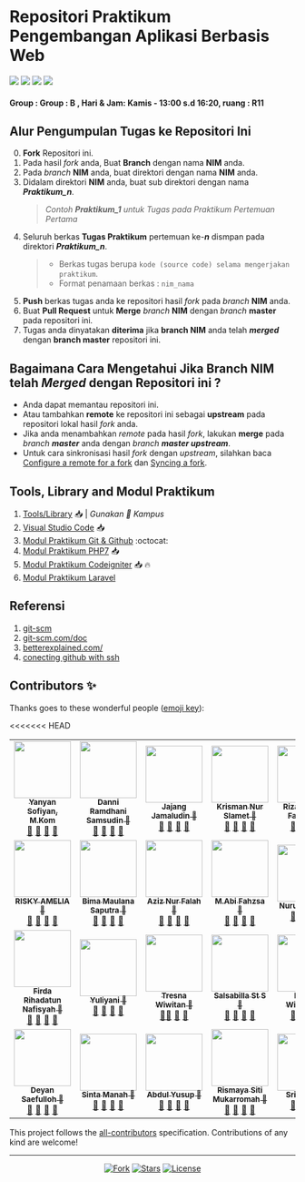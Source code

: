 # Repositori Praktikum Pengembangan Aplikasi Berbasis Web

<p align="left">
<a href="#"><img src="https://hits.dwyl.com/yysofiyan/PABWEB-B.svg"></a>
<a href="#"><img src="https://img.shields.io/bitbucket/pr-raw/yysofiyan/PABWEB-B?style=flat-square"></a>
<a href="#"><img src="https://img.shields.io/github/repo-size/yysofiyan/PABWEB-B?style=flat-square"></a>
<a href="#"><img src="https://img.shields.io/github/commit-activity/w/yysofiyan/PABWEB-B?style=flat-square"></a>
</p>

#### Group : Group : B , Hari & Jam: Kamis - 13:00 s.d 16:20, ruang : R11

## Alur Pengumpulan Tugas ke Repositori Ini
0. **Fork** Repositori ini.
1. Pada hasil *fork* anda, Buat **Branch** dengan nama **NIM** anda.
2. Pada *branch* **NIM** anda, buat direktori dengan nama **NIM** anda.
3. Didalam direktori **NIM** anda, buat sub direktori dengan nama _**Praktikum_n**_.
   > *Contoh **Praktikum_1** untuk Tugas pada Praktikum Pertemuan Pertama*  
4. Seluruh berkas **Tugas Praktikum** pertemuan ke-_**n**_ dismpan pada direktori _**Praktikum_n**_.
   > - Berkas tugas berupa  `kode (source code) selama mengerjakan praktikum`.
   > - Format penamaan berkas : `nim_nama`
5. **Push** berkas tugas anda ke repositori hasil *fork* pada *branch* **NIM** anda.
6. Buat **Pull Request** untuk **Merge** *branch* **NIM** dengan *branch* **master** pada repositori ini.
7. Tugas anda dinyatakan **diterima** jika **branch NIM** anda telah _**merged**_ dengan **branch master** repositori ini.  

## Bagaimana Cara Mengetahui Jika **Branch NIM** telah _**Merged**_ dengan Repositori ini ?
 - Anda dapat memantau repositori ini.
 - Atau tambahkan **remote** ke repositori ini sebagai **upstream** pada repositori lokal hasil *fork* anda.
 - Jika anda menambahkan *remote* pada hasil *fork*, lakukan **merge** pada _branch **master**_ anda dengan _branch **master upstream**_.
 - Untuk cara sinkronisasi hasil *fork* dengan *upstream*, silahkan baca [Configure a remote for a fork](https://help.github.com/en/articles/configuring-a-remote-for-a-fork) dan [Syncing a fork](https://help.github.com/en/articles/syncing-a-fork).

## Tools, Library and Modul Praktikum

1. [Tools/Library](http://bit.ly/2tvgSYm) 📥 | *Gunakan 💌 Kampus*
2. [Visual Studio Code](https://code.visualstudio.com) 📥
3. [Modul Praktikum Git & Github](https://github.com/yysofiyan/PABWEB-B/tree/master/Modul%20Praktikum%20Git%20%26%20Github) :octocat:
4. [Modul Praktikum PHP7](https://github.com/yysofiyan/PABWEB-B/tree/master/Modul%20Praktikum%20PHP7) 📥
5. [Modul Praktikum Codeigniter](https://github.com/yysofiyan/PABWEB-B/blob/master/Modul%20Praktikum%20Codeigniter/pabweb-ci-%231.pdf) 📥 🔥
6. [Modul Praktikum Laravel](#) 


## Referensi

1. [git-scm](https://git-scm.com/book/id/v2/Memulai-Dasar-dasar-Git)
2. [git-scm.com/doc](https://git-scm.com/doc)
3. [betterexplained.com/](https://betterexplained.com/articles/intro-to-distributed-version-control-illustrated/)
4. [conecting github with ssh](https://help.github.com/en/github/authenticating-to-github/connecting-to-github-with-ssh)



## Contributors ✨

Thanks goes to these wonderful people ([emoji key](https://allcontributors.org/docs/en/emoji-key)):

<!-- ALL-CONTRIBUTORS-LIST:START - Do not remove or modify this section -->
<!-- prettier-ignore-start -->
<!-- markdownlint-disable -->
<table>
  <tr>
    <td align="center"><a href="#"><img src="https://avatars0.githubusercontent.com/u/34052001?s=460&v=4" width="100px;"
        alt="" /><br /><sub><b>Yanyan Sofiyan, M.Kom</b></sub></a><br /><a href="#" title="Link Repo">🔗</a> <a
        href="#" title="Documentation">📖</a> <a href="#" title="Profile">👀</a> <a href="#" title="Talks">📢</a></td>
    <td align="center"><a href="#"><img src="https://avatars0.githubusercontent.com/u/61279594?s=460&v=4" width="100px;"
        alt="" /><br /><sub><b>Danni Ramdhani Samsudin 🥇</b></sub></a><br /><a
        href="https://github.com/danniramdhanisamsudin?tab=repositories" title="Link Repo">🔗</a> <a href="#"
        title="Documentation">📖</a> <a href="https://github.com/danniramdhanisamsudin" title="Profile">👀</a> <a
        href="#" title="Talks">📢</a></td>
    <td align="center"><a href="#"><img src="https://avatars0.githubusercontent.com/u/61269579?s=460&v=4" width="100px;"
        alt="" /><br /><sub><b>Jajang Jamaludin 🥇</b></sub></a><br /><a
        href="https://github.com/JajangJamaludin?tab=repositories" title="Link Repo">🔗</a> <a href="#"
        title="Documentation">📖</a> <a href="https://github.com/JajangJamaludin" title="Profile">👀</a> <a href="#"
        title="Talks">📢</a></td>
    <td align="center"><a href="#"><img src="https://avatars0.githubusercontent.com/u/61266364?s=460&v=4" width="100px;"
        alt="" /><br /><sub><b>Krisman Nur Slamet 🥇</b></sub></a><br /><a
        href="https://github.com/Krismannurslamet?tab=repositories" title="Link Repo">🔗</a> <a href="#"
        title="Documentation">📖</a> <a href="https://github.com/Krismannurslamet" title="Profile">👀</a> <a href="#"
        title="Talks">📢</a></td>
    <td align="center"><a href="#"><img src="https://avatars0.githubusercontent.com/u/61266360?s=400&u=4a49c43a0d12f946bb5ba73bd9458f5798da1f6d&v=4" width="100px;"
        alt="" /><br /><sub><b>Rizal Fathan Fadillah 🥇</b></sub></a><br /><a href="https://github.com/rizalfathan/PABWEB-B" title="Link Repo">🔗</a> <a href="#" title="Documentation">📖</a> <a href="#" title="Profile">👀</a> <a href="#" title="Talks">📢</a></td>
    <!-- Baris Pertama -->
    <!-- isi profile akun github anda di bawah baris ke 2 -->
  </tr>
  <tr>
    <!-- Baris 2 Max 5 Akun -->
     <td align="center"><a href="#"><img src="https://avatars3.githubusercontent.com/u/61534647?s=460&u=af457e1685dc4e6d7f83141911b8e4eb58f9e05a&v=4" width="100px;" alt=""/><br /><sub><b>RISKY AMELIA 🥇</b></sub></a><br /><a href="https://github.com/itsramelia/PABWEB-B" title="Link Repo">🔗</a> <a href="#" title="Documentation">📖</a> <a href="https://github.com/itsramelia" title="Profile">👀</a> <a href="#" title="Talks">📢</a></td>
     <td align="center"><a href="#"><img src="https://avatars1.githubusercontent.com/u/61266174?s=460&u=cd3f2814ce3602229a59fad54f6d9112e8ac659f&v=4" width="100px;" alt=""/><br /><sub><b>Bima Maulana Saputra 🥇</b></sub></a><br /><a href="https://github.com/bimamaul/PABWEB-B" title="Link Repo">🔗</a> <a href="#" title="Documentation">📖</a> <a href="https://github.com/bimamaul" title="Profile">👀</a> <a href="#" title="Talks">📢</a></td>
     <td align="center"><a href="#"><img src="https://avatars1.githubusercontent.com/u/61534382?s=400&u=5650f4946ef24e342dafd1e57d280f20e6394fa7&v=4" width="100px;" alt=""/><br /><sub><b>Aziz Nur Falah 🥇</b></sub></a><br /><a href="https://github.com/Anurfah/PABWEB-B" title="Link Repo">🔗</a> <a href="#" title="Documentation">📖</a> <a href="https://github.com/Anurfah" title="Profile">👀</a> <a href="#" title="Talks">📢</a></td>
     <td align="center"><a href="#"><img src="https://avatars0.githubusercontent.com/u/61266621?s=460&u=affabae7fed9b2960b8e133a869fb4d69341d402&v=4" width="100px;" alt=""/><br /><sub><b>M.Abi Fahzsa 🥇</b></sub></a><br /><a href="https://github.com/abimfah/PABWEB-B" title="Link Repo">🔗</a> <a href="#" title="Documentation">📖</a> <a href="https://github.com/abimfah" title="Profile">👀</a> <a href="#" title="Talks">📢</a></td>
     <td align="center"><a href="#"><img src="https://avatars0.githubusercontent.com/u/61266354?s=460&u=bd7b4e4add026f56b7b0dd6860c277060be50cef&v=4" width="100px;" alt=""/><br /><sub><b>Nurul Wulan 🥇</b></sub></a><br /><a href="https://github.com/NurulWulan17/PABWEB-B" title="Link Repo">🔗</a> <a href="#" title="Documentation">📖</a> <a href="https://github.com/NurulWulan17" title="Profile">👀</a> <a href="#" title="Talks">📢</a></td>
  </tr>
  <tr>
    <!-- Baris ke 3 Max 5 Akun-->
     <td align="center"><a href="#"><img src="https://avatars3.githubusercontent.com/u/61266303?s=460&u=9c04e890ea4984d5cef6837e9cdb905470374ee4&v=4" width="100px;" alt=""/><br /><sub><b>Firda Rihadatun Nafisyah 🥇</b></sub></a><br /><a href="https://github.com/Frnafis" title="Link Repo">🔗</a> <a href="#" title="Documentation">📖</a> <a href="#" title="Profile">👀</a> <a href="#" title="Talks">📢</a></td>
     <td align="center"><a href="#"><img src="https://avatars1.githubusercontent.com/u/61266552?s=460&u=4b10ad71a6ba128f1e29352f7261d8f968ae7e05&v=4" width="100px;" alt=""/><br /><sub><b>Yuliyani 🥇</b></sub></a><br /><a href="https ://github.com/Yuliyanii/PABWEB-B" title="Link Repo">🔗</a> <a href="#" title="Documentation">📖</a> <a href="https://github.com/Yuliyanii" title="Profile">👀</a> <a href="#" title="Talks">📢</a></td>
     <td align="center"><a href="#"><img src="https://avatars0.githubusercontent.com/u/61501197?s=400&u=7423d0c81e0817cc440ab4e1730e059d03622a87&v=4" width="100px;" alt="" />
          <br /><sub><b>Tresna Wiwitan 🥇</b></sub></a><br /><a href="https://github.com/Tresna20?tab=repositories" title="Link Repo">🔗</a><a
        href="https://github.com/Tresna20/PABWEB-B.git" title="Documentation">📖</a> <a href="https://github.com/Tresna20" title="Profile">👀</a> <a href="#" title="Talks">📢</a></td>
        <td align="center"><a href="#"><img src="https://avatars0.githubusercontent.com/u/61266448?s=400&u=f6b03d6eaaf5b9b904050cdccbd10d60d685bfe5&v=4" width="100px;" alt=""/><br /><sub><b>Salsabilla St S 🥇</b></sub></a><br /><a href="https://github.com/salsabillass76" title="Link Repo">🔗</a> <a href="#" title="Documentation">📖</a> <a href="#" title="Profile">👀</a> <a href="#" title="Talks">📢</a></td>
    <td align="center"><a href="#"><img src="https://avatars1.githubusercontent.com/u/61266481?s=460&u=53008149ac49d0f586b5b1fa9622b2670e386465&v=4" width="100px;" alt=""/><br /><sub><b>Fadjar Widyana 🥇</b></sub></a><br /><a href="https://github.com/FadjarWN" title="Link Repo">🔗</a> <a href="#" title="Documentation">📖</a> <a href="#" title="Profile">👀</a> <a href="#" title="Talks">📢</a></td>    

  </tr>
  <tr>
    <!-- Baris Ke 4 Mak 5 Akun-->
    <td align="center"><a href="#"><img src="https://avatars3.githubusercontent.com/u/61266569?s=460&u=59519ed4bf909cada045c1bb234620d0ddf1351e&v=4" width="100px;" alt=""/><br /><sub><b>Deyan Saefulloh 🥇</b></sub></a><br /><a href="https://github.com/deyansaefulloh24" title="Link Repo">🔗</a> <a href="#" title="Documentation">📖</a> <a href="#" title="Profile">👀</a> <a href="#" title="Talks">📢</a></td>
   <td align="center"><a href="#"><img src="https://avatars1.githubusercontent.com/u/61267189?s=460&u=2c94269af646d8b6d83babf60beb4779db3dea08&v=4" width="100px;" alt=""/><br /><sub><b>Sinta Manah 🥇</b></sub></a><br /><a href="https://github.com/SintaM/PABWEB-B" title="Link Repo">🔗</a> <a href="#" title="Documentation">📖</a> <a href="https://github.com/SintaM" title="Profile">👀</a> <a href="#" title="Talks">📢</a></td>
   <td align="center"><a href="#"><img src="https://avatars1.githubusercontent.com/u/61266651?s=400&u=f6b90071f18938c2220f29e8715ac9391a27d432&v=4" width="100px;" alt=""/><br /><sub><b>Abdul Yusup 🥇</b></sub></a><br /><a href="#" title="Link Repo">🔗</a> <a href="#" title="Documentation">📖</a> <a href="#" title="Profile">👀</a> <a href="#" title="Talks">📢</a></td>
   <td align="center"><a href="#"><img src="https://avatars1.githubusercontent.com/u/61266389?s=400&u=8958c840e70fd89bb26686c232bd9a3276239c06&v=4" width="100px;" alt=""/><br /><sub><b>Rismaya Siti Mukarromah 🥇</b></sub></a><br /><a href="https://github.com/RismayaSM25" title="Link Repo">🔗</a> <a href="#" title="Documentation">📖</a> <a href="#" title="Profile">👀</a> <a href="#" title="Talks">📢</a></td>
<<<<<<< HEAD
   <td align="center"><a href="#"><img src="https://avatars1.githubusercontent.com/u/61509890?s=400&u=da97ca2fb4957010398fe90323eaf9495c0aaa4b&v=4" width="100px;" alt=""/><br /><sub><b>Sri Rahayu</b></sub></a><br /><a href="https://github.com/srirahayu22" title="Link Repo">🔗</a> <a href="#" title="Documentation">📖</a> <a href="#" title="Profile">👀</a> <a href="#" title="Talks">📢</a></td>
   <td align="center"><a href="#"><img src="https://avatars1.githubusercontent.com/u/615288484?s=400&u=da97ca2fb4957010398fe90323eaf9495c0aaa4b&v=4" width="100px;" alt=""/><br /><sub><b>Fauzi Mulyana</b></sub></a><br /><a href="https://github.com/uji312" title="Link Repo">🔗</a> <a href="#" title="Documentation">📖</a> <a href="#" title="Profile">👀</a> <a href="#" title="Talks">📢</a></td>
  </tr>
</table>

<!-- end -->
<!-- markdownlint-enable -->
<!-- prettier-ignore-end -->
<!-- ALL-CONTRIBUTORS-LIST:END -->

This project follows the [all-contributors](https://allcontributors.org) specification.
Contributions of any kind are welcome!

----

<p align="center">
<a href="#"><img src="https://img.shields.io/github/forks/yysofiyan/PABWEB-B.svg?style=plastic" alt="Fork"></a>
<a href="#"><img src="https://img.shields.io/github/stars/yysofiyan/PABWEB-B.svg?style=plastic" alt="Stars"></a>
<a href="#"><img src="https://poser.pugx.org/laravel/framework/license.svg" alt="License"></a>
</p>
